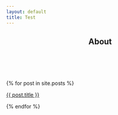 ```yaml
---
layout: default
title: Test
---
```

<div class="content-box clearfix">
  <article class="article-page">
  <div class="page-content">
    <div class="wrap-content">
      <header class="header-page">
        <h1 class="page-title">About</h1>
        <div class="page-date"><span>&nbsp;&nbsp;&nbsp;&nbsp;</span></div>
      </header>
  {% for post in site.posts %}
  <span><p><a href="{{ post.url }}">{{ post.title }}</a></p></span>
  {% endfor %}
 </div>
    </div> <!-- End Wrap Content -->
  </div> <!-- End Page Content -->
</article> <!-- End Article Page -->
